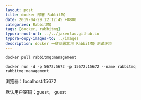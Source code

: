 ```yaml
---
layout: post
title: docker 部署 RabbitMQ
date: 2019-04-29 12:12:45 +0800
categories: RabbitMQ
tags: [docker, rabbitmq]
typora-root-url: ../../jaxenlau.github.io
typora-copy-images-to: ../images
description: docker 一键部署本地 RabbitMQ 测试环境
---
```


```shell
docker pull rabbitmq:management

docker run -d -p 5672:5672 -p 15672:15672 --name rabbitmq rabbitmq:management
```

浏览器：localhost:15672

默认用户密码：guest， guest
